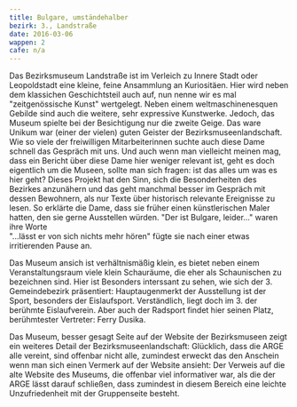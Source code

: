 ```yaml
---
title: Bulgare, umständehalber
bezirk: 3., Landstraße
date: 2016-03-06
wappen: 2
cafe: n/a
---
```


Das Bezirksmuseum Landstraße ist im Verleich zu Innere Stadt oder Leopoldstadt
eine kleine, feine Ansammlung an Kuriositäen. Hier wird neben dem klassichen
Geschichtsteil auch auf, nun nenne wir es mal "zeitgenössische Kunst" wertgelegt.
Neben einem weltmaschinenesquen Gebilde sind auch die weitere, sehr expressive
Kunstwerke. Jedoch, das Museum spielte bei der Besichtigung nur die zweite Geige.
Das ware Unikum war (einer der vielen) guten Geister der Bezirksmuseenlandschaft.
Wie so viele der freiwilligen Mitarbeiterinnen suchte auch diese Dame schnell das
Gespräch mit uns. Und auch wenn man vielleicht meinen mag, dass ein Bericht über
diese Dame hier weniger relevant ist, geht es doch eigentlich um die Museen, sollte
man sich fragen: ist das alles um was es hier geht? Dieses Projekt hat den Sinn,
sich die Besonderheiten des Bezirkes anzunähern und das geht manchmal besser im
Gespräch mit dessen Bewohnern, als nur Texte über historisch relevante Ereignisse
zu lesen. So erklärte die Dame, dass sie früher einen künstlerischen Maler hatten,
den sie gerne Ausstellen würden. "Der ist Bulgare, leider..." waren ihre Worte  
"...lässt er von sich nichts mehr hören" fügte sie nach einer etwas irritierenden Pause an.

Das Museum ansich ist verhältnismäßig klein, es bietet neben einem Veranstaltungsraum
viele klein Schauräume, die eher als Schaunischen zu bezeichnen sind. Hier ist Besonders
interssant zu sehen, wie sich der 3. Gemeindebezirk präsentiert: Hauptaugenmerkt der Ausstellung
ist der Sport, besonders der Eislaufsport. Verständlich, liegt doch im 3. der berühmte Eislaufverein.
Aber auch der Radsport findet hier seinen Platz, berühmtester Vertreter: Ferry Dusika.

Das Museum, besser gesagt Seite auf der Website der Bezirksmuseen zeigt ein weiteres Detail der Bezirksmuseenlandschaft:
Glücklich, dass die ARGE alle vereint, sind offenbar nicht alle, zumindest erweckt das den Anschein wenn man sich einen Vermerk
auf der Website ansieht: Der Verweis auf die alte Website des Museums, die offenbar viel informativer war, als die der ARGE lässt
darauf schließen, dass zumindest in diesem Bereich eine leichte Unzufriedenheit mit der Gruppenseite besteht.
